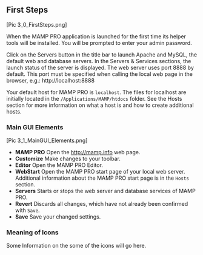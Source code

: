 ## First Steps

[Pic 3_0_FirstSteps.png]

When the MAMP PRO application is launched for the first time its helper tools will be installed. You will be prompted to enter your admin password.

Click on the Servers button in the title bar to launch Apache and MySQL, the default web and database servers. In the Servers & Services sections, the launch status of the server is displayed. The web server uses port 8888 by default. This port must be specified when calling the local web page in the browser, e.g.: http://localhost:8888

Your default host for MAMP PRO is `localhost`. The files for localhost are initially located in the `/Applications/MAMP/htdocs` folder. See the Hosts section for more information on what a host is and how to create additional hosts.

### Main GUI Elements

[Pic 3_1_MainGUI_Elements.png]

- __MAMP PRO__ 
Open the http://mamp.info web page.
- __Customize__ 
Make changes to your toolbar.
- __Editor__ 
Open the MAMP PRO Editor.
- __WebStart__ 
Open the MAMP PRO start page of your local web server. Additional information about the MAMP PRO start page is in the `Hosts` section.
- __Servers__
Starts or stops the web server and database services of MAMP PRO.
- __Revert__ 
Discards all changes, which have not already been confirmed with `Save`.
- __Save__ 
Save your changed settings.

### Meaning of Icons

Some Information on the some of the icons will go here.
